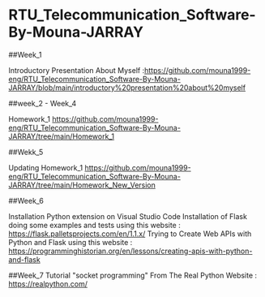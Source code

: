 # RTU_Telecommunication_Software-By-Mouna-JARRAY

##Week_1

Introductory Presentation About Myself  :https://github.com/mouna1999-eng/RTU_Telecommunication_Software-By-Mouna-JARRAY/blob/main/introductory%20presentation%20about%20myself

##week_2 - Week_4 

Homework_1 
https://github.com/mouna1999-eng/RTU_Telecommunication_Software-By-Mouna-JARRAY/tree/main/Homework_1

##Wekk_5

Updating Homework_1
https://github.com/mouna1999-eng/RTU_Telecommunication_Software-By-Mouna-JARRAY/tree/main/Homework_New_Version

##Week_6

Installation Python extension on Visual Studio Code
Installation of Flask
doing some examples and tests using this website : https://flask.palletsprojects.com/en/1.1.x/
Trying to Create Web APIs with Python and Flask using this website : https://programminghistorian.org/en/lessons/creating-apis-with-python-and-flask

##Week_7
Tutorial "socket programming" From The Real Python Website : https://realpython.com/
